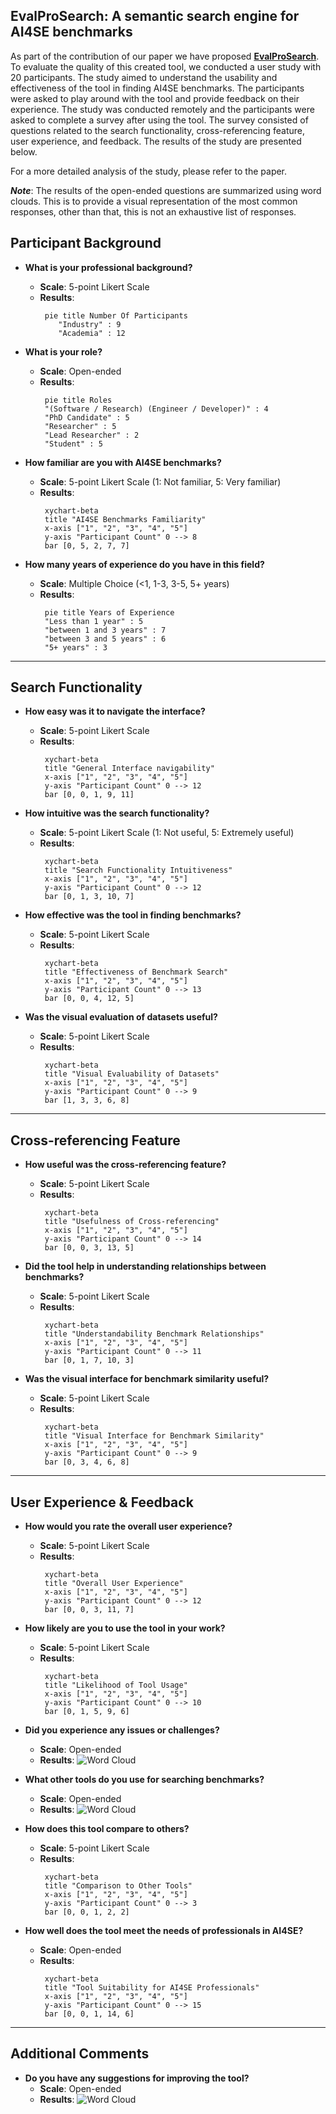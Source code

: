 <h2 align="left">EvalProSearch: A semantic search engine for AI4SE benchmarks</h2>

As part of the contribution of our paper we have proposed [**EvalProSearch**](https://evalpro.online/search.html). To evaluate the quality of this created tool, we conducted a user study with 20 participants. The study aimed to understand the usability and effectiveness of the tool in finding AI4SE benchmarks. The participants were asked to play around with the tool and provide feedback on their experience. The study was conducted remotely and the participants were asked to complete a survey after using the tool. The survey consisted of questions related to the search functionality, cross-referencing feature, user experience, and feedback. The results of the study are presented below.

For a more detailed analysis of the study, please refer to the paper.

**_Note_**: The results of the open-ended questions are summarized using word clouds. This is to provide a visual representation of the most common responses, other than that, this is not an exhaustive list of responses.

## Participant Background
- **What is your professional background?**
   - **Scale**: 5-point Likert Scale
   - **Results**:
        ```mermaid 
         pie title Number Of Participants
            "Industry" : 9
            "Academia" : 12
        ``` 
-  **What is your role?**
   - **Scale**: Open-ended
   - **Results**:
       ```mermaid
        pie title Roles
        "(Software / Research) (Engineer / Developer)" : 4
        "PhD Candidate" : 5
        "Researcher" : 5
        "Lead Researcher" : 2
        "Student" : 5
       ```
- **How familiar are you with AI4SE benchmarks?**
   - **Scale**: 5-point Likert Scale (1: Not familiar, 5: Very familiar)
   - **Results**: 
       ```mermaid
        xychart-beta
        title "AI4SE Benchmarks Familiarity"
        x-axis ["1", "2", "3", "4", "5"]
        y-axis "Participant Count" 0 --> 8
        bar [0, 5, 2, 7, 7]
       ```

- **How many years of experience do you have in this field?**
   - **Scale**: Multiple Choice (<1, 1-3, 3-5, 5+ years)
   - **Results**: 
       ```mermaid
        pie title Years of Experience
        "Less than 1 year" : 5
        "between 1 and 3 years" : 7
        "between 3 and 5 years" : 6
        "5+ years" : 3
       ```
---

## Search Functionality
- **How easy was it to navigate the interface?**
   - **Scale**: 5-point Likert Scale
   - **Results**:  
       ```mermaid
        xychart-beta
        title "General Interface navigability"
        x-axis ["1", "2", "3", "4", "5"]
        y-axis "Participant Count" 0 --> 12
        bar [0, 0, 1, 9, 11]
       ```
- **How intuitive was the search functionality?**
   - **Scale**: 5-point Likert Scale (1: Not useful, 5: Extremely useful)
   - **Results**:   
       ```mermaid
        xychart-beta
        title "Search Functionality Intuitiveness"
        x-axis ["1", "2", "3", "4", "5"]
        y-axis "Participant Count" 0 --> 12
        bar [0, 1, 3, 10, 7]
       ```
- **How effective was the tool in finding benchmarks?**
   - **Scale**: 5-point Likert Scale
   - **Results**:   
       ```mermaid
        xychart-beta
        title "Effectiveness of Benchmark Search"
        x-axis ["1", "2", "3", "4", "5"]
        y-axis "Participant Count" 0 --> 13
        bar [0, 0, 4, 12, 5]
       ```

- **Was the visual evaluation of datasets useful?**
   - **Scale**: 5-point Likert Scale
   - **Results**:   
       ```mermaid
        xychart-beta
        title "Visual Evaluability of Datasets"
        x-axis ["1", "2", "3", "4", "5"]
        y-axis "Participant Count" 0 --> 9
        bar [1, 3, 3, 6, 8]
       ```
---

## Cross-referencing Feature

- **How useful was the cross-referencing feature?**
   - **Scale**: 5-point Likert Scale
   - **Results**:   
       ```mermaid
        xychart-beta
        title "Usefulness of Cross-referencing"
        x-axis ["1", "2", "3", "4", "5"]
        y-axis "Participant Count" 0 --> 14
        bar [0, 0, 3, 13, 5]
       ```

- **Did the tool help in understanding relationships between benchmarks?**
   - **Scale**: 5-point Likert Scale
   - **Results**:   
       ```mermaid
        xychart-beta
        title "Understandability Benchmark Relationships"
        x-axis ["1", "2", "3", "4", "5"]
        y-axis "Participant Count" 0 --> 11
        bar [0, 1, 7, 10, 3]
       ```

- **Was the visual interface for benchmark similarity useful?**
   - **Scale**: 5-point Likert Scale
   - **Results**:   
       ```mermaid
        xychart-beta
        title "Visual Interface for Benchmark Similarity"
        x-axis ["1", "2", "3", "4", "5"]
        y-axis "Participant Count" 0 --> 9
        bar [0, 3, 4, 6, 8]
       ```

---

## User Experience & Feedback

- **How would you rate the overall user experience?**
   - **Scale**: 5-point Likert Scale
   - **Results**:   
       ```mermaid
        xychart-beta
        title "Overall User Experience"
        x-axis ["1", "2", "3", "4", "5"]
        y-axis "Participant Count" 0 --> 12
        bar [0, 0, 3, 11, 7]
       ```

- **How likely are you to use the tool in your work?**
   - **Scale**: 5-point Likert Scale
   - **Results**:   
       ```mermaid
        xychart-beta
        title "Likelihood of Tool Usage"
        x-axis ["1", "2", "3", "4", "5"]
        y-axis "Participant Count" 0 --> 10
        bar [0, 1, 5, 9, 6]
       ```

- **Did you experience any issues or challenges?**
   - **Scale**: Open-ended
   - **Results**: ![Word Cloud](../images/wordCloudIssues.png)

- **What other tools do you use for searching benchmarks?**
   - **Scale**: Open-ended
   - **Results**: ![Word Cloud](../images/wordCloudOtherTools.png)

- **How does this tool compare to others?**
   - **Scale**: 5-point Likert Scale
   - **Results**:   
       ```mermaid
        xychart-beta
        title "Comparison to Other Tools"
        x-axis ["1", "2", "3", "4", "5"]
        y-axis "Participant Count" 0 --> 3
        bar [0, 0, 1, 2, 2]
       ```

- **How well does the tool meet the needs of professionals in AI4SE?**
   - **Scale**: Open-ended
   - **Results**:   
       ```mermaid
        xychart-beta
        title "Tool Suitability for AI4SE Professionals"
        x-axis ["1", "2", "3", "4", "5"]
        y-axis "Participant Count" 0 --> 15
        bar [0, 0, 1, 14, 6]
       ```

---
## Additional Comments
- **Do you have any suggestions for improving the tool?**
   - **Scale**: Open-ended
   - **Results**: ![Word Cloud](../images/wordCloudAdditionalFeatures.png)
